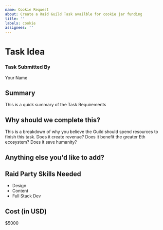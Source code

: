 ```yaml
---
name: Cookie Request
about: Create a Raid Guild Task availble for cookie jar funding
title: ''
labels: cookie
assignees: ''
---
```


# Task Idea

### Task Submitted By

Your Name

## Summary

This is a quick summary of the Task Requirements

## Why should we complete this?

This is a breakdown of why you believe the Guild should spend resources to finish this task. Does it create revenue? Does it benefit the greater Eth ecosystem? Does it save humanity?

## Anything else you'd like to add?



## Raid Party Skills Needed

- Design
- Content
- Full Stack Dev

## Cost (in USD)

\$5000
